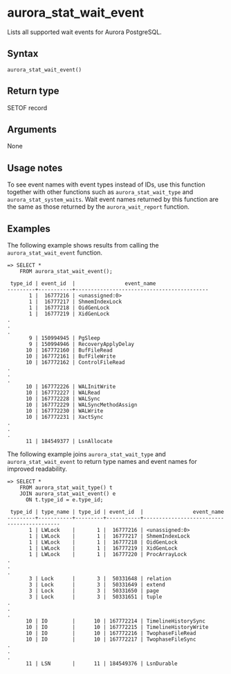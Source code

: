 # aurora\_stat\_wait\_event<a name="aurora_stat_wait_event"></a>

Lists all supported wait events for Aurora PostgreSQL\.

## Syntax<a name="aurora_stat_wait_event-syntax"></a>

 

```
aurora_stat_wait_event()
```

## Return type<a name="aurora_stat_wait_event-return-type"></a>

SETOF record

## Arguments<a name="aurora_stat_wait_event-arguments"></a>

None

## Usage notes<a name="aurora_stat_wait_event-usage-notes"></a>

To see event names with event types instead of IDs, use this function together with other functions such as `aurora_stat_wait_type` and `aurora_stat_system_waits`\. Wait event names returned by this function are the same as those returned by the `aurora_wait_report` function\.

## Examples<a name="aurora_stat_wait_event-examples"></a>

The following example shows results from calling the `aurora_stat_wait_event` function\.

```
=> SELECT * 
    FROM aurora_stat_wait_event();
    
 type_id | event_id  |                event_name
---------+-----------+-------------------------------------------
       1 |  16777216 | <unassigned:0>
       1 |  16777217 | ShmemIndexLock
       1 |  16777218 | OidGenLock
       1 |  16777219 | XidGenLock
.
.
.
       9 | 150994945 | PgSleep
       9 | 150994946 | RecoveryApplyDelay
      10 | 167772160 | BufFileRead
      10 | 167772161 | BufFileWrite
      10 | 167772162 | ControlFileRead
.
.
.
      10 | 167772226 | WALInitWrite
      10 | 167772227 | WALRead
      10 | 167772228 | WALSync
      10 | 167772229 | WALSyncMethodAssign
      10 | 167772230 | WALWrite
      10 | 167772231 | XactSync
.
.
.
      11 | 184549377 | LsnAllocate
```

The following example joins `aurora_stat_wait_type` and `aurora_stat_wait_event` to return type names and event names for improved readability\.

```
=> SELECT *
    FROM aurora_stat_wait_type() t 
    JOIN aurora_stat_wait_event() e 
      ON t.type_id = e.type_id; 

 type_id | type_name | type_id | event_id  |                event_name
---------+-----------+---------+-----------+-------------------------------------------
       1 | LWLock    |       1 |  16777216 | <unassigned:0>
       1 | LWLock    |       1 |  16777217 | ShmemIndexLock
       1 | LWLock    |       1 |  16777218 | OidGenLock
       1 | LWLock    |       1 |  16777219 | XidGenLock
       1 | LWLock    |       1 |  16777220 | ProcArrayLock
.
.
.
       3 | Lock      |       3 |  50331648 | relation
       3 | Lock      |       3 |  50331649 | extend
       3 | Lock      |       3 |  50331650 | page
       3 | Lock      |       3 |  50331651 | tuple
.
.
.
      10 | IO        |      10 | 167772214 | TimelineHistorySync
      10 | IO        |      10 | 167772215 | TimelineHistoryWrite
      10 | IO        |      10 | 167772216 | TwophaseFileRead
      10 | IO        |      10 | 167772217 | TwophaseFileSync
.
.
.
      11 | LSN       |      11 | 184549376 | LsnDurable
```